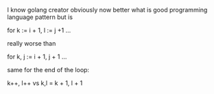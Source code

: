 I know golang creator obviously now better what is good programming language pattern
but is

  for k := i + 1, l := j +1 ...
  
really worse than

  for k, j := i + 1, j + 1 ...

same for the end of the loop:

   k++, l++ vs k,l = k + 1, l + 1
